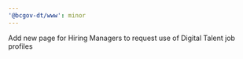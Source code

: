 ```yaml
---
'@bcgov-dt/www': minor
---
```


Add new page for Hiring Managers to request use of Digital Talent job profiles
